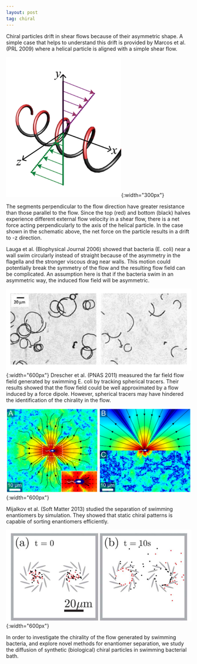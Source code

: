 ```yaml
---
layout: post
tag: chiral
---
```


Chiral particles drift in shear flows because of their asymmetric shape. A simple case that helps to understand this drift is provided by Marcos et al. (PRL 2009) where a helical particle is aligned with a simple shear flow.

![](/assets/images/2019/06/0.png){:width="300px"}

The segments perpendicular to the flow direction have greater resistance than those parallel to the flow. Since the top (red) and bottom (black) halves experience different external flow velocity in a shear flow, there is a net force acting perpendicularly to the axis of the helical particle. In the case shown in the schematic above, the net force on the particle results in a drift to -z direction.

Lauga et al. (Biophysical Journal 2006) showed that bacteria (E. coli) near a wall swim circularly instead of straight because of the asymmetry in the flagella and the stronger viscous drag near walls. This motion could potentially break the symmetry of the flow and the resulting flow field can be complicated. An assumption here is that if the bacteria swim in an asymmetric way, the induced flow field will be asymmetric.

![](/assets/images/2019/06/1.png){:width="600px"}
Drescher et al. (PNAS 2011) measured the far field flow field generated by swimming E. coli by tracking spherical tracers. Their results showed that the flow field could be well approximated by a flow induced by a force dipole. However, spherical tracers may have hindered the identification of the chirality in the flow.

![](/assets/images/2019/06/2.png){:width="600px"}

Mijalkov et al. (Soft Matter 2013) studied the separation of swimming enantiomers by simulation. They showed that static chiral patterns is capable of sorting enantiomers efficiently.

![](/assets/images/2019/06/3.png){:width="600px"}

In order to investigate the chirality of the flow generated by swimming bacteria, and explore novel methods for enantiomer separation, we study the diffusion of synthetic (biological) chiral particles in swimming bacterial bath.